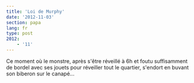 ```yaml
---
title: 'Loi de Murphy'
date: '2012-11-03'
section: papa
lang: fr
type: post
2012:
    - '11'
---
```


Ce moment où le monstre, après s'être réveillé à 6h et foutu suffisamment de bordel avec ses jouets pour réveiller tout le quartier, s'endort en buvant son biberon sur le canapé...
